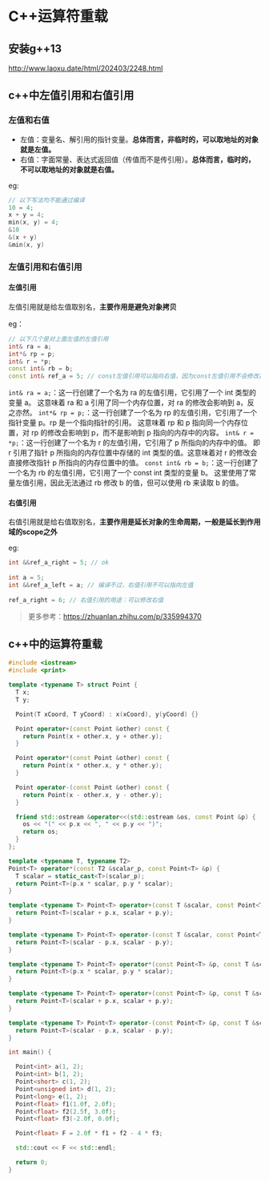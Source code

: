 # C++运算符重载

## 安装g++13

http://www.laoxu.date/html/202403/2248.html

## c++中左值引用和右值引用

### 左值和右值

- 左值：变量名、解引用的指针变量。**总体而言，非临时的，可以取地址的对象就是左值。**
- 右值：字面常量、表达式返回值（传值而不是传引用）。**总体而言，临时的，不可以取地址的对象就是右值。**

eg:
```cpp
// 以下写法均不能通过编译
10 = 4;
x + y = 4;
min(x, y) = 4;
&10
&(x + y)
&min(x, y)
```

### 左值引用和右值引用
 
#### 左值引用

左值引用就是给左值取别名，**主要作用是避免对象拷贝**

eg：
```cpp
// 以下几个是对上面左值的左值引用
int& ra = a;
int*& rp = p;
int& r = *p;
const int& rb = b;
const int& ref_a = 5; // const左值引用可以指向右值，因为const左值引用不会修改指向值
```

`int& ra = a;`：这一行创建了一个名为 ra 的左值引用，它引用了一个 int 类型的变量 a。
这意味着 ra 和 a 引用了同一个内存位置，对 ra 的修改会影响到 a，反之亦然。
`int*& rp = p;`：这一行创建了一个名为 rp 的左值引用，它引用了一个指针变量 p。rp 是一个指向指针的引用。
这意味着 rp 和 p 指向同一个内存位置，对 rp 的修改会影响到 p，而不是影响到 p 指向的内存中的内容。
`int& r = *p;`：这一行创建了一个名为 r 的左值引用，它引用了 p 所指向的内存中的值。
即 r 引用了指针 p 所指向的内存位置中存储的 int 类型的值。这意味着对 r 的修改会直接修改指针 p 所指向的内存位置中的值。
`const int& rb = b;`：这一行创建了一个名为 rb 的左值引用，它引用了一个 const int 类型的变量 b。
这里使用了常量左值引用，因此无法通过 rb 修改 b 的值，但可以使用 rb 来读取 b 的值。

#### 右值引用

右值引用就是给右值取别名，**主要作用是延长对象的生命周期，一般是延长到作用域的scope之外**

eg:
```cpp
int &&ref_a_right = 5; // ok
 
int a = 5;
int &&ref_a_left = a; // 编译不过，右值引用不可以指向左值
 
ref_a_right = 6; // 右值引用的用途：可以修改右值

```

> 更多参考：https://zhuanlan.zhihu.com/p/335994370


## c++中的运算符重载

```cpp
#include <iostream>
#include <print>

template <typename T> struct Point {
  T x;
  T y;

  Point(T xCoord, T yCoord) : x(xCoord), y(yCoord) {}

  Point operator+(const Point &other) const {
    return Point(x + other.x, y + other.y);
  }

  Point operator*(const Point &other) const {
    return Point(x * other.x, y * other.y);
  }

  Point operator-(const Point &other) const {
    return Point(x - other.x, y - other.y);
  }

  friend std::ostream &operator<<(std::ostream &os, const Point &p) {
    os << "(" << p.x << ", " << p.y << ")";
    return os;
  }
};

template <typename T, typename T2>
Point<T> operator*(const T2 &scalar_p, const Point<T> &p) {
  T scalar = static_cast<T>(scalar_p);
  return Point<T>(p.x * scalar, p.y * scalar);
}

template <typename T> Point<T> operator+(const T &scalar, const Point<T> &p) {
  return Point<T>(scalar + p.x, scalar + p.y);
}

template <typename T> Point<T> operator-(const T &scalar, const Point<T> &p) {
  return Point<T>(scalar - p.x, scalar - p.y);
}

template <typename T> Point<T> operator*(const Point<T> &p, const T &scalar) {
  return Point<T>(p.x * scalar, p.y * scalar);
}

template <typename T> Point<T> operator+(const Point<T> &p, const T &scalar) {
  return Point<T>(scalar + p.x, scalar + p.y);
}

template <typename T> Point<T> operator-(const Point<T> &p, const T &scalar) {
  return Point<T>(scalar - p.x, scalar - p.y);
}

int main() {

  Point<int> a(1, 2);
  Point<int> b(1, 2);
  Point<short> c(1, 2);
  Point<unsigned int> d(1, 2);
  Point<long> e(1, 2);
  Point<float> f1(1.0f, 2.0f);
  Point<float> f2(2.5f, 3.0f);
  Point<float> f3(-2.0f, 0.0f);

  Point<float> F = 2.0f * f1 + f2 - 4 * f3;

  std::cout << F << std::endl;

  return 0;
}

```
